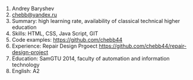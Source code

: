 1. Andrey Baryshev
2. chebb@yandex.ru
3. Summary: high learning rate, availability of classical technical higher education
4. Skills: HTML, CSS, Java Script, GIT
5. Code examples: https://github.com/chebb44
6. Experience: Repair Design Prgoect  https://github.com/chebb44/repair-design-project
7. Education: SamGTU 2014, faculty of automation and information technology
8. English: A2